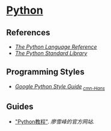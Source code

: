 # [Python](https://python.org/)

## References

+ [*The Python Language Reference*](https://docs.python.org/3/reference/)
+ [*The Python Standard Library*](https://docs.python.org/3/library/)

## Programming Styles

+ [*Google Python Style Guide*](https://google.github.io/styleguide/pyguide)<sub> [*cmn-Hans*](http://zh-google-styleguide.readthedocs.org/)</sub>

## Guides

+ ["Python教程"](https://www.liaoxuefeng.com/wiki/0014316089557264a6b348958f449949df42a6d3a2e542c000). *廖雪峰的官方网站*.
